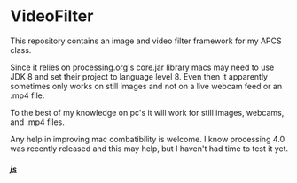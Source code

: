 # VideoFilter
This repository contains an image and video filter framework for my APCS class.

Since it relies on processing.org's core.jar library macs may need to use JDK 8 and set their project to language level 8.
Even then it apparently sometimes only works on still images and not on a live webcam feed or an .mp4 file.

To the best of my knowledge on pc's it will work for still images, webcams, and .mp4 files.

Any help in improving mac combatibility is welcome.  I know processing 4.0 was recently released and this may help, but I haven't had time to test it yet.

###### _**[js]()**_